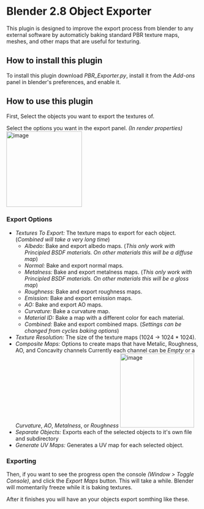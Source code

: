 # Blender 2.8 Object Exporter
This plugin is designed to improve the export process from blender to any external software by automaticly baking standard PBR texture maps, meshes, and other maps that are useful for texturing.

## How to install this plugin
To install this plugin download *PBR_Exporter.py*, install it from the *Add-ons* panel in blender's preferences, and enable it.

## How to use this plugin
First, Select the objects you want to export the textures of.

Select the options you want in the export panel. *(In render properties)*
<img width="197" alt="image" src="https://user-images.githubusercontent.com/45411688/175611326-212c3c53-a92c-491d-ad30-9b3ee6bb8d4a.png">

### Export Options
- *Textures To Export:* The texture maps to export for each object. (*Combined will take a very long time*)
	- *Albedo:* Bake and export albedo maps. (*This only work with Principled BSDF materials. On other materials this will be a diffuse map*) 
	- *Normal:* Bake and export normal maps.
	- *Metalness:* Bake and export metalness maps. (*This only work with Principled BSDF materials. On other materials this will be a gloss map*) 
	- *Roughness:* Bake and export roughness maps.
	- *Emission:* Bake and export emission maps.
	- *AO:* Bake and export AO maps.
	- *Curvature:* Bake a curvature map.
	- *Material ID:* Bake a map with a different color for each material.
	- *Combined:* Bake and export combined maps. (*Settings can be changed from cycles baking options*)
- *Texture Resolution:* The size of the texture maps (1024 -> 1024 * 1024).
- *Composite Maps:* Options to create maps that have Metalic, Roughness, AO, and Concavity channels  Currently each channel can be *Empty* or a *Curvature*, *AO*, *Metalness*, or *Roughness*
	<img width="193" alt="image" src="https://user-images.githubusercontent.com/45411688/175611965-2db996d7-9501-4ff7-854d-9be3ce659a4c.png">
- *Separate Objects:* Exports each of the selected objects to it's own file and subdirectory
- *Generate UV Maps:* Generates a UV map for each selected object.


### Exporting
Then, if you want to see the progress open the console *(Window > Toggle Console)*, and click the *Export Maps* button. This will take a while. Blender will momentarily freeze while it is baking textures.

After it finishes you will have an your objects export somthing like these.

